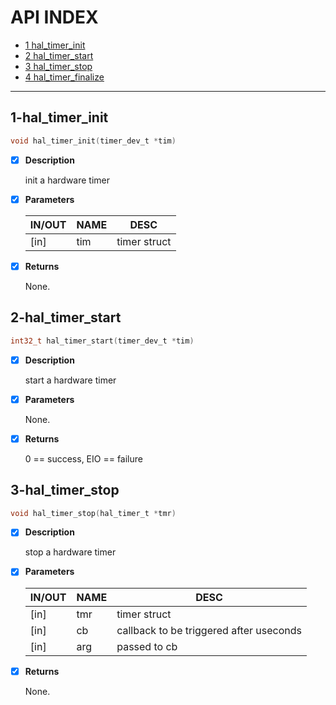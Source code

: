 # API INDEX

  * [1 hal_timer_init](#1-hal_timer_init)
  * [2 hal_timer_start](#2-hal_timer_start)
  * [3 hal_timer_stop](#3-hal_timer_stop)
  * [4 hal_timer_finalize](#4-hal_timer_finalize)

------

## 1-hal_timer_init

```c
void hal_timer_init(timer_dev_t *tim)
```

- [x] **Description**

  init a hardware timer

- [x] **Parameters**

  | IN/OUT |  NAME  |  DESC  |
  |--------|--------|--------|
  | [in] | tim |        timer struct   |

- [x] **Returns**

  None.


## 2-hal_timer_start

```c
int32_t hal_timer_start(timer_dev_t *tim)
```

- [x] **Description**

  start a hardware timer

- [x] **Parameters**

  None.

- [x] **Returns**

  0 == success, EIO == failure

## 3-hal_timer_stop

```c
void hal_timer_stop(hal_timer_t *tmr)
```

- [x] **Description**

  stop a hardware timer

- [x] **Parameters**

  | IN/OUT |  NAME  |  DESC  |
  |--------|--------|--------|
  | [in] | tmr | timer struct   |
  | [in] | cb |  callback to be triggered after useconds   |
  | [in] | arg | passed to cb |

- [x] **Returns**

  None.